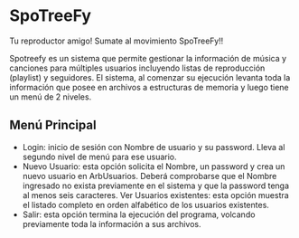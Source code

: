 # SpoTreeFy
Tu reproductor amigo! Sumate al movimiento SpoTreeFy!!

Spotreefy es un sistema que permite gestionar la información de música y canciones para múltiples usuarios incluyendo listas de reproducción (playlist) y seguidores.
El sistema, al comenzar su ejecución levanta toda la información que posee en archivos a estructuras de memoria y luego tiene un menú de 2 niveles.

## Menú Principal
- Login: inicio de sesión con Nombre de usuario y su password. Lleva al segundo nivel de menú para ese usuario.
- Nuevo Usuario: esta opción solicita el Nombre, un password y crea un nuevo usuario en ArbUsuarios. Deberá comprobarse que el Nombre ingresado no exista previamente en el sistema y que la password tenga al menos seis caracteres.
Ver Usuarios existentes: esta opción muestra el listado completo en orden alfabético de los usuarios existentes.
- Salir: esta opción termina la ejecución del programa, volcando previamente toda la información a sus archivos.
